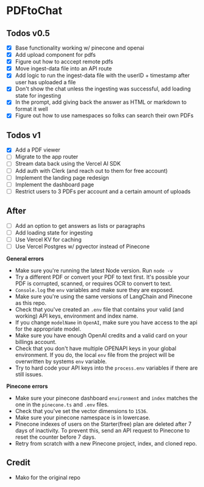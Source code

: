 # PDFtoChat

## Todos v0.5

- [x] Base functionality working w/ pinecone and openai
- [x] Add upload component for pdfs
- [x] Figure out how to acccept remote pdfs
- [x] Move ingest-data file into an API route
- [x] Add logic to run the ingest-data file with the userID + timestamp after user has uploaded a file
- [x] Don't show the chat unless the ingesting was successful, add loading state for ingesting
- [x] In the prompt, add giving back the answer as HTML or markdown to format it well
- [x] Figure out how to use namespaces so folks can search their own PDFs

## Todos v1

- [x] Add a PDF viewer
- [ ] Migrate to the app router
- [ ] Stream data back using the Vercel AI SDK
- [ ] Add auth with Clerk (and reach out to them for free account)
- [ ] Implement the landing page redesign
- [ ] Implement the dashboard page
- [ ] Restrict users to 3 PDFs per account and a certain amount of uploads

## After

- [ ] Add an option to get answers as lists or paragraphs
- [ ] Add loading state for ingesting
- [ ] Use Vercel KV for caching
- [ ] Use Vercel Postgres w/ pgvector instead of Pinecone

**General errors**

- Make sure you're running the latest Node version. Run `node -v`
- Try a different PDF or convert your PDF to text first. It's possible your PDF is corrupted, scanned, or requires OCR to convert to text.
- `Console.log` the `env` variables and make sure they are exposed.
- Make sure you're using the same versions of LangChain and Pinecone as this repo.
- Check that you've created an `.env` file that contains your valid (and working) API keys, environment and index name.
- If you change `modelName` in `OpenAI`, make sure you have access to the api for the appropriate model.
- Make sure you have enough OpenAI credits and a valid card on your billings account.
- Check that you don't have multiple OPENAPI keys in your global environment. If you do, the local `env` file from the project will be overwritten by systems `env` variable.
- Try to hard code your API keys into the `process.env` variables if there are still issues.

**Pinecone errors**

- Make sure your pinecone dashboard `environment` and `index` matches the one in the `pinecone.ts` and `.env` files.
- Check that you've set the vector dimensions to `1536`.
- Make sure your pinecone namespace is in lowercase.
- Pinecone indexes of users on the Starter(free) plan are deleted after 7 days of inactivity. To prevent this, send an API request to Pinecone to reset the counter before 7 days.
- Retry from scratch with a new Pinecone project, index, and cloned repo.

## Credit

- Mako for the original repo
